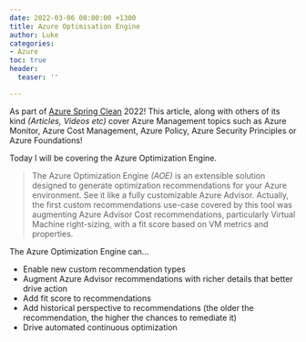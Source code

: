 ```yaml
---
date: 2022-03-06 00:00:00 +1300
title: Azure Optimisation Engine
author: Luke
categories:
- Azure
toc: true
header:
  teaser: ''

---
```

As part of [Azure Spring Clean](https://www.azurespringclean.com/ "Azure Spring Clean") 2022! This article, along with others of its kind _(Articles, Videos etc)_ cover Azure Management topics such as Azure Monitor, Azure Cost Management, Azure Policy, Azure Security Principles or Azure Foundations! 

Today I will be covering the Azure Optimization Engine.

> The Azure Optimization Engine _(AOE)_ is an extensible solution designed to generate optimization recommendations for your Azure environment. See it like a fully customizable Azure Advisor. Actually, the first custom recommendations use-case covered by this tool was augmenting Azure Advisor Cost recommendations, particularly Virtual Machine right-sizing, with a fit score based on VM metrics and properties.

The Azure Optimization Engine can… 

* Enable new custom recommendation types 
* Augment Azure Advisor recommendations with richer details that better drive action 
* Add fit score to recommendations 
* Add historical perspective to recommendations (the older the recommendation, the higher the chances to remediate it) 
* Drive automated continuous optimization